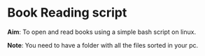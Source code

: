 # Book Reading script

**Aim**: To open and read books using a simple bash script on linux.

**Note**: You need to have a folder with all the files sorted in your pc.
